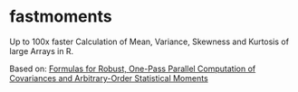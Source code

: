 # fastmoments
Up to 100x faster Calculation of Mean, Variance, Skewness and Kurtosis of large Arrays in R.

Based on: [Formulas for Robust, One-Pass Parallel
Computation of Covariances and
Arbitrary-Order Statistical Moments](https://www.osti.gov/servlets/purl/1028931) 
